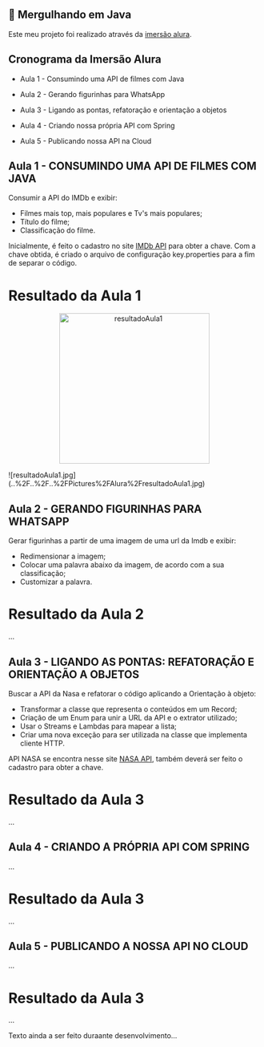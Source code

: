 ## 🤿 Mergulhando em Java

Este meu projeto foi realizado através da [imersão alura](https://www.alura.com.br/imersao-java/).

## Cronograma da Imersão Alura

* Aula 1 - Consumindo uma API de filmes com Java

* Aula 2 - Gerando figurinhas para WhatsApp

* Aula 3 - Ligando as pontas, refatoração e orientação a objetos

* Aula 4 - Criando nossa própria API com Spring

* Aula 5 - Publicando nossa API na Cloud

## Aula 1 - CONSUMINDO UMA API DE FILMES COM JAVA

Consumir a API do IMDb e exibir:

* Filmes mais top, mais populares e Tv's mais populares;
* Título do filme;
* Classificação do filme.

Inicialmente, é feito o cadastro no site [IMDb API](https://imdb-api.com/api) para obter a chave. Com a chave obtida,
é criado o arquivo de configuração key.properties para a fim de separar o código.

# Resultado da Aula 1

<p align="center"><img width="300" alt="resultadoAula1" src=""></p>
![resultadoAula1.jpg](..%2F..%2F..%2FPictures%2FAlura%2FresultadoAula1.jpg)

## Aula 2 - GERANDO FIGURINHAS PARA WHATSAPP

Gerar figurinhas a partir de uma imagem de uma url da Imdb e exibir:

* Redimensionar a imagem;
* Colocar uma palavra abaixo da imagem, de acordo com a sua classificação;
* Customizar a palavra.

# Resultado da Aula 2

...

## Aula 3 - LIGANDO AS PONTAS: REFATORAÇÃO E ORIENTAÇÃO A OBJETOS

Buscar a API da Nasa e refatorar o código aplicando a Orientação à objeto:

* Transformar a classe que representa o conteúdos em um Record;
* Criação de um Enum para unir a URL da API e o extrator utilizado;
* Usar o Streams e Lambdas para mapear a lista;
* Criar uma nova exceção para ser utilizada na classe que implementa cliente HTTP.

API NASA se encontra nesse site [NASA API](https://api.nasa.gov/), também deverá ser feito o cadastro para obter a chave.

# Resultado da Aula 3

...

## Aula 4 - CRIANDO A PRÓPRIA API COM SPRING

...

# Resultado da Aula 3

...

## Aula 5 - PUBLICANDO A NOSSA API NO CLOUD

...

# Resultado da Aula 3

...

Texto ainda a ser feito duraante desenvolvimento...